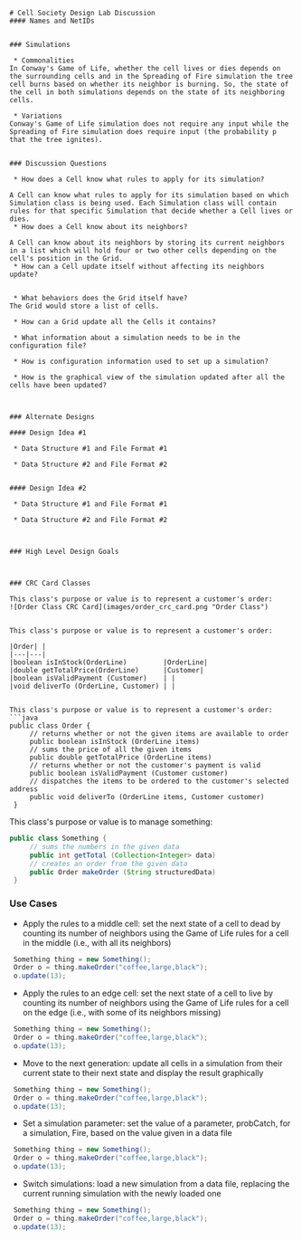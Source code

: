 ```
# Cell Society Design Lab Discussion
#### Names and NetIDs


### Simulations

 * Commonalities
In Conway's Game of Life, whether the cell lives or dies depends on the surrounding cells and in the Spreading of Fire simulation the tree cell burns based on whether its neighbor is burning. So, the state of the cell in both simulations depends on the state of its neighboring cells. 
 
 * Variations
Conway's Game of Life simulation does not require any input while the Spreading of Fire simulation does require input (the probability p that the tree ignites). 


### Discussion Questions

 * How does a Cell know what rules to apply for its simulation?

A Cell can know what rules to apply for its simulation based on which Simulation class is being used. Each Simulation class will contain rules for that specific Simulation that decide whether a Cell lives or dies. 
 * How does a Cell know about its neighbors?

A Cell can know about its neighbors by storing its current neighbors in a list which will hold four or two other cells depending on the cell's position in the Grid. 
 * How can a Cell update itself without affecting its neighbors update?


 * What behaviors does the Grid itself have?
The Grid would store a list of cells. 

 * How can a Grid update all the Cells it contains?

 * What information about a simulation needs to be in the configuration file?

 * How is configuration information used to set up a simulation?

 * How is the graphical view of the simulation updated after all the cells have been updated?



### Alternate Designs

#### Design Idea #1

 * Data Structure #1 and File Format #1

 * Data Structure #2 and File Format #2


#### Design Idea #2

 * Data Structure #1 and File Format #1

 * Data Structure #2 and File Format #2
 
 

### High Level Design Goals



### CRC Card Classes

This class's purpose or value is to represent a customer's order:
![Order Class CRC Card](images/order_crc_card.png "Order Class")


This class's purpose or value is to represent a customer's order:

|Order| |
|---|---|
|boolean isInStock(OrderLine)         |OrderLine|
|double getTotalPrice(OrderLine)      |Customer|
|boolean isValidPayment (Customer)    | |
|void deliverTo (OrderLine, Customer) | |


This class's purpose or value is to represent a customer's order:
```java
public class Order {
     // returns whether or not the given items are available to order
     public boolean isInStock (OrderLine items)
     // sums the price of all the given items
     public double getTotalPrice (OrderLine items)
     // returns whether or not the customer's payment is valid
     public boolean isValidPayment (Customer customer)
     // dispatches the items to be ordered to the customer's selected address
     public void deliverTo (OrderLine items, Customer customer)
 }
```

This class's purpose or value is to manage something:

```java
public class Something {
     // sums the numbers in the given data
     public int getTotal (Collection<Integer> data)
	 // creates an order from the given data
     public Order makeOrder (String structuredData)
 }
```

### Use Cases

* Apply the rules to a middle cell: set the next state of a cell to dead by counting its number of neighbors using the Game of Life rules for a cell in the middle (i.e., with all its neighbors)

```java
 Something thing = new Something();
 Order o = thing.makeOrder("coffee,large,black");
 o.update(13);
```

* Apply the rules to an edge cell: set the next state of a cell to live by counting its number of neighbors using the Game of Life rules for a cell on the edge (i.e., with some of its neighbors missing)

```java
 Something thing = new Something();
 Order o = thing.makeOrder("coffee,large,black");
 o.update(13);
```

* Move to the next generation: update all cells in a simulation from their current state to their next state and display the result graphically

```java
 Something thing = new Something();
 Order o = thing.makeOrder("coffee,large,black");
 o.update(13);
```

* Set a simulation parameter: set the value of a parameter, probCatch, for a simulation, Fire, based on the value given in a data file

```java
 Something thing = new Something();
 Order o = thing.makeOrder("coffee,large,black");
 o.update(13);
```

* Switch simulations: load a new simulation from a data file, replacing the current running simulation with the newly loaded one

```java
 Something thing = new Something();
 Order o = thing.makeOrder("coffee,large,black");
 o.update(13);
```

```

```
